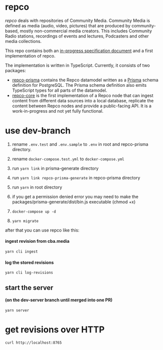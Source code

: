 # repco

*repco* deals with repositories of Community Media. Community Media is defined as media (audio, video, pictures) that are produced by community-based, mostly non-commercial media creators. This includes Community Radio stations, recordings of events and lectures, Podcasters and other media collections.

This repo contains both an [in-progress specification document](SPEC.md) and a first implementation of repco.

The implementation is written in TypeScript. Currently, it consists of two packages:
* [repco-prisma](./packages/repco-prisma) contains the Repco datamodel written as a [Prisma](https://www.prisma.io/) schema definition for PostgreSQL. The Prisma schema definition also emits TypeScript types for all parts of the datamodel.
* [repco-core](./packages/repco-core) is the first implementation of a Repco node that can ingest content from different data sources into a local database, replicate the content between Repco nodes and provide a public-facing API. It is a work-in-progress and not yet fully functional.

# use dev-branch

1. rename `.env.test` and `.env.sample` to `.env` in root and repco-prisma directory.

2. rename `docker-compose.test.yml` to `docker-compose.yml` 

3. run `yarn link` in prisma-generate directory

4. run `yarn link repco-prisma-generate` in repco-prisma directory 

5. run `yarn` in root directory 

6. if you get a permission denied error you may need to make the packages/prisma-generate/dist/bin.js executable (chmod +x)

7. `docker-compose up -d`

8. `yarn migrate`

after that you can use repco like this:

#### ingest revision from cba.media
`yarn cli ingest`
#### log the stored revisions
`yarn cli log-revisions`

## start the server 
#### (on the dev-server branch until merged into one PR)
`yarn server`
# get revisions over HTTP
`curl http://localhost:8765`
